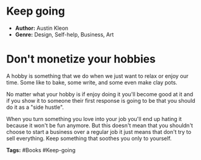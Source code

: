 # Keep going
- **Author:** Austin Kleon
- **Genre:** Design, Self-help, Business, Art

# Don't monetize your hobbies
A hobby is something that we do when we just want to relax or enjoy our time. Some like to bake, some write, and some even make clay pots.

No matter what your hobby is if enjoy doing it you'll become good at it and if you show it to someone their first response is going to be that you should do it as a "side hustle".

When you turn something you love into your job you'll end up hating it because it won't be fun anymore. But this doesn't mean that you shouldn't choose to start a business over a regular job it just means that don't try to sell everything. Keep something that soothes you only to yourself.


**Tags:** #Books  #Keep-going